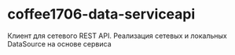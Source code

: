 # coffee1706-data-serviceapi

Клиент для сетевого REST API. Реализация сетевых и локальных DataSource на основе сервиса

